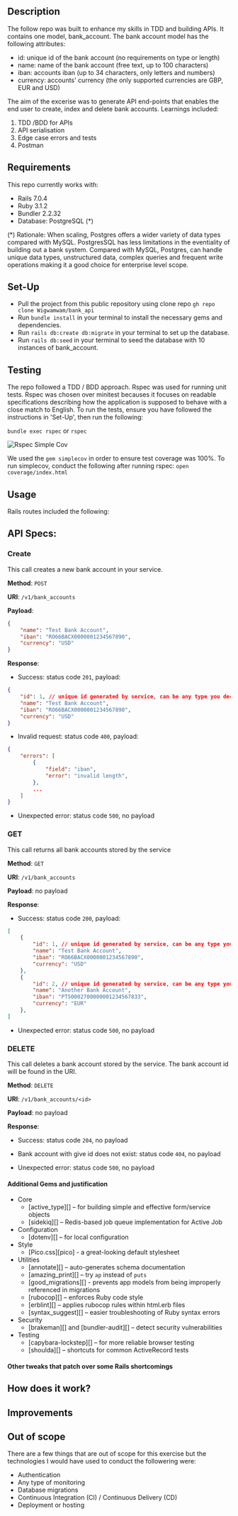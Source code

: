 ## Description

The follow repo was built to enhance my skills in TDD and building APIs. It contains one model, bank_account. The bank account model has the following attributes:

* id: unique id of the bank account (no requirements on type or length)
* name: name of the bank account (free text, up to 100 characters)
* iban: accounts iban (up to 34 characters, only letters and numbers)
* currency: accounts' currency (the only supported currencies are GBP, EUR and USD)

The aim of the excerise was to generate API end-points that enables the end user to create, index and delete bank accounts. Learnings included:

1. TDD /BDD for APIs
2. API serialisation
3. Edge case errors and tests
4. Postman

## Requirements

This repo currently works with:

* Rails 7.0.4
* Ruby 3.1.2
* Bundler 2.2.32
* Database: PostgreSQL (*)

(*) Rationale: When scaling, Postgres offers a wider variety of data types compared with MySQL. PostgresSQL has less limitations in the eventiality of building out a bank system. Compared with MySQL, Postgres, can handle unique data types, unstructured data, complex queries and frequent write operations making it a good choice for enterprise level scope.

## Set-Up

- Pull the project from this public repository using clone repo `gh repo clone Wigwamwam/bank_api`
- Run `bundle install` in your terminal to install the necessary gems and dependencies.
- Run `rails db:create db:migrate` in your terminal to set up the database.
- Run `rails db:seed` in your terminal to seed the database with 10 instances of bank_account.

## Testing

The repo followed a TDD / BDD approach. Rspec was used for running unit tests. Rspec was chosen over minitest becauses it focuses on readable specifications describing how the application is supposed to behave with a close match to English. To run the tests, ensure you have followed the instructions in 'Set-Up', then run the following:

`bundle exec rspec`
or
`rspec`
<!-- insert pic of tests passing -->
![Rspec Simple Cov](lib/read_me_photos/Rspec_tests_simplecov.png)


We used the `gem simplecov` in order to ensure test coverage was 100%. To run simplecov, conduct the following after running rspec:
`open coverage/index.html`

<!-- insert test coverage picture -->

## Usage
<!-- Outline postman usage and outcome -->
Rails routes included the following:
<!-- insert photos of rails routes -->

## API Specs:
### Create

This call creates a new bank account in your service.

__Method__: `POST`

__URI__: `/v1/bank_accounts`

__Payload__:

```json
{
    "name": "Test Bank Account",
    "iban": "RO66BACX0000001234567890",
    "currency": "USD"
}
```

__Response__:

* Success: status code `201`, payload:

```json
{
    "id": 1, // unique id generated by service, can be any type you decide
    "name": "Test Bank Account",
    "iban": "RO66BACX0000001234567890",
    "currency": "USD"
}
```

* Invalid request: status code `400`, payload:

```json
{
    "errors": [
        {
            "field": "iban",
            "error": "invalid length",
        },
        ...
    ]
}
```

* Unexpected error: status code `500`, no payload


### GET

This call returns all bank accounts stored by the service

__Method__: `GET`

__URI__: `/v1/bank_accounts`

__Payload__: no payload

__Response__:

* Success: status code `200`, payload:

```json
[
    {
        "id": 1, // unique id generated by service, can be any type you decide
        "name": "Test Bank Account",
        "iban": "RO66BACX0000001234567890",
        "currency": "USD"
    },
    {
        "id": 2, // unique id generated by service, can be any type you decide
        "name": "Another Bank Account",
        "iban": "PT50002700000001234567833",
        "currency": "EUR"
    },
]
```

* Unexpected error: status code `500`, no payload


### DELETE

This call deletes a bank account stored by the service. The bank account id will be found in the URI.

__Method__: `DELETE`

__URI__: `/v1/bank_accounts/<id>`

__Payload__: no payload

__Response__:

* Success: status code `204`, no payload

* Bank account with give id does not exist: status code `404`, no payload

* Unexpected error: status code `500`, no payload


#### Additional Gems and justification

* Core
    * [active_type][] – for building simple and effective form/service objects
    * [sidekiq][] – Redis-based job queue implementation for Active Job
* Configuration
    * [dotenv][] – for local configuration
* Style
    * [Pico.css][pico] - a great-looking default stylesheet
* Utilities
    * [annotate][] – auto-generates schema documentation
    * [amazing_print][] – try `ap` instead of `puts`
    * [good_migrations][] - prevents app models from being improperly referenced in migrations
    * [rubocop][] – enforces Ruby code style
    * [erblint][] – applies rubocop rules within html.erb files
    * [syntax_suggest][] – easier troubleshooting of Ruby syntax errors
* Security
    * [brakeman][] and [bundler-audit][] – detect security vulnerabilities
* Testing
    * [capybara-lockstep][] – for more reliable browser testing
    * [shoulda][] – shortcuts for common ActiveRecord tests




#### Other tweaks that patch over some Rails shortcomings

## How does it work?


## Improvements


## Out of scope

There are a few things that are out of scope for this exercise but the technologies I would have used to conduct the followering were:
<!-- implement rationale -->

* Authentication
* Any type of monitoring
* Database migrations
* Continuous Integration (CI) / Continuous Delivery (CD)
* Deployment or hosting

